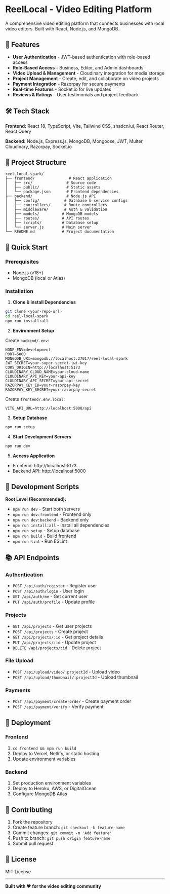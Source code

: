 # ReelLocal - Video Editing Platform

A comprehensive video editing platform that connects businesses with local video editors. Built with React, Node.js, and MongoDB.

## 🚀 Features

- **User Authentication** - JWT-based authentication with role-based access
- **Role-Based Access** - Business, Editor, and Admin dashboards
- **Video Upload & Management** - Cloudinary integration for media storage
- **Project Management** - Create, edit, and collaborate on video projects
- **Payment Integration** - Razorpay for secure payments
- **Real-time Features** - Socket.io for live updates
- **Reviews & Ratings** - User testimonials and project feedback

## 🛠️ Tech Stack

**Frontend:** React 18, TypeScript, Vite, Tailwind CSS, shadcn/ui, React Router, React Query

**Backend:** Node.js, Express.js, MongoDB, Mongoose, JWT, Multer, Cloudinary, Razorpay, Socket.io

## 📁 Project Structure

```
reel-local-spark/
├── frontend/               # React application
│   ├── src/               # Source code
│   ├── public/            # Static assets
│   └── package.json       # Frontend dependencies
├── backend/               # Node.js API
│   ├── config/           # Database & service configs
│   ├── controllers/      # Route controllers
│   ├── middleware/       # Auth & validation
│   ├── models/          # MongoDB models
│   ├── routes/          # API routes
│   ├── scripts/         # Database setup
│   └── server.js        # Main server
└── README.md            # Project documentation
```

## 🚀 Quick Start

### Prerequisites
- Node.js (v18+)
- MongoDB (local or Atlas)

### Installation

1. **Clone & Install Dependencies**
```bash
git clone <your-repo-url>
cd reel-local-spark
npm run install:all
```

2. **Environment Setup**

Create `backend/.env`:
```env
NODE_ENV=development
PORT=5000
MONGODB_URI=mongodb://localhost:27017/reel-local-spark
JWT_SECRET=your-super-secret-jwt-key
CORS_ORIGIN=http://localhost:5173
CLOUDINARY_CLOUD_NAME=your-cloud-name
CLOUDINARY_API_KEY=your-api-key
CLOUDINARY_API_SECRET=your-api-secret
RAZORPAY_KEY_ID=your-razorpay-key
RAZORPAY_KEY_SECRET=your-razorpay-secret
```

Create `frontend/.env.local`:
```env
VITE_API_URL=http://localhost:5000/api
```

3. **Setup Database**
```bash
npm run setup
```

4. **Start Development Servers**
```bash
npm run dev
```

5. **Access Application**
- Frontend: http://localhost:5173
- Backend API: http://localhost:5000

## 🔧 Development Scripts

**Root Level (Recommended):**
- `npm run dev` - Start both servers
- `npm run dev:frontend` - Frontend only
- `npm run dev:backend` - Backend only
- `npm run install:all` - Install all dependencies
- `npm run setup` - Setup database
- `npm run build` - Build frontend
- `npm run lint` - Run ESLint

## 📚 API Endpoints

### Authentication
- `POST /api/auth/register` - Register user
- `POST /api/auth/login` - User login
- `GET /api/auth/me` - Get current user
- `PUT /api/auth/profile` - Update profile

### Projects
- `GET /api/projects` - Get user projects
- `POST /api/projects` - Create project
- `GET /api/projects/:id` - Get project details
- `PUT /api/projects/:id` - Update project
- `DELETE /api/projects/:id` - Delete project

### File Upload
- `POST /api/upload/video/:projectId` - Upload video
- `POST /api/upload/thumbnail/:projectId` - Upload thumbnail

### Payments
- `POST /api/payment/create-order` - Create payment order
- `POST /api/payment/verify` - Verify payment

## 🚀 Deployment

### Frontend
1. `cd frontend && npm run build`
2. Deploy to Vercel, Netlify, or static hosting
3. Update environment variables

### Backend
1. Set production environment variables
2. Deploy to Heroku, AWS, or DigitalOcean
3. Configure MongoDB Atlas

## 🤝 Contributing

1. Fork the repository
2. Create feature branch: `git checkout -b feature-name`
3. Commit changes: `git commit -m 'Add feature'`
4. Push to branch: `git push origin feature-name`
5. Submit pull request

## 📄 License

MIT License

---

**Built with ❤️ for the video editing community**
